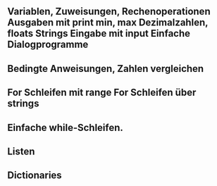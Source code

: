 Variablen, Zuweisungen, Rechenoperationen
Ausgaben mit print
min, max
Dezimalzahlen, floats
Strings 
Eingabe mit input
Einfache Dialogprogramme  
---------
Bedingte Anweisungen, Zahlen vergleichen
---------
For Schleifen mit range
For Schleifen über strings
---------
Einfache while-Schleifen.
---------
Listen
---------
Dictionaries
---------


